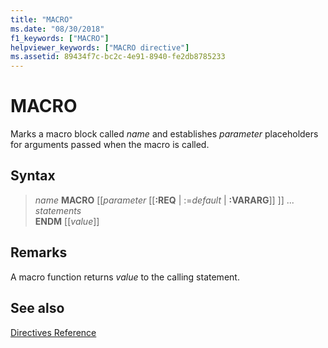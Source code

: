 ```yaml
---
title: "MACRO"
ms.date: "08/30/2018"
f1_keywords: ["MACRO"]
helpviewer_keywords: ["MACRO directive"]
ms.assetid: 89434f7c-bc2c-4e91-8940-fe2db8785233
---
```

# MACRO

Marks a macro block called *name* and establishes *parameter* placeholders for arguments passed when the macro is called.

## Syntax

> *name*  **MACRO** [[*parameter* [[**:REQ** | :=*default* | **:VARARG**]] ]] ...<br/>
> *statements*<br/>
> **ENDM** [[*value*]]

## Remarks

A macro function returns *value* to the calling statement.

## See also

[Directives Reference](../../assembler/masm/directives-reference.md)<br/>